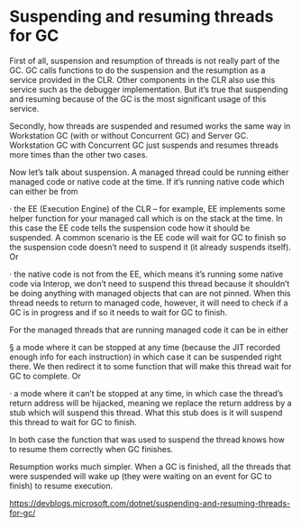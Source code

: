 <h1>Suspending and resuming threads for GC</h1>
First of all, suspension and resumption of threads is not really part of the GC. GC calls functions to do the suspension and the resumption as a service provided in the CLR. 
Other components in the CLR also use this service such as the debugger implementation. 
But it’s true that suspending and resuming because of the GC is the most significant usage of this service.

Secondly, how threads are suspended and resumed works the same way in Workstation GC (with or without Concurrent GC) and Server GC.
 Workstation GC with Concurrent GC just suspends and resumes threads more times than the other two cases.

Now let’s talk about suspension. A managed thread could be running either managed code or native code at the time. If it’s running native code which can either be from

·         the EE (Execution Engine) of the CLR – for example, EE implements some helper function for your managed call which is on the stack at the time. 
In this case the EE code tells the suspension code how it should be suspended. 
A common scenario is the EE code will wait for GC to finish so the suspension code doesn’t need to suspend it (it already suspends itself). Or

·         the native code is not from the EE, which means it’s running some native code via Interop, we don’t need to suspend this thread 
because it shouldn’t be doing anything with managed objects that can are not pinned. When this thread needs to return to managed code, however, 
it will need to check if a GC is in progress and if so it needs to wait for GC to finish.

For the managed threads that are running managed code it can be in either

§         a mode where it can be stopped at any time (because the JIT recorded enough info for each instruction) in which case it can be suspended right there. 
We then redirect it to some function that will make this thread wait for GC to complete. Or

·         a mode where it can’t be stopped at any time, in which case the thread’s return address will be hijacked, 
meaning we replace the return address by a stub which will suspend this thread. What this stub does is it will suspend this thread to wait for GC to finish.

In both case the function that was used to suspend the thread knows how to resume them correctly when GC finishes.

Resumption works much simpler. When a GC is finished, all the threads that were suspended will wake up (they were waiting on an event for GC to finish) to resume execution. 

https://devblogs.microsoft.com/dotnet/suspending-and-resuming-threads-for-gc/